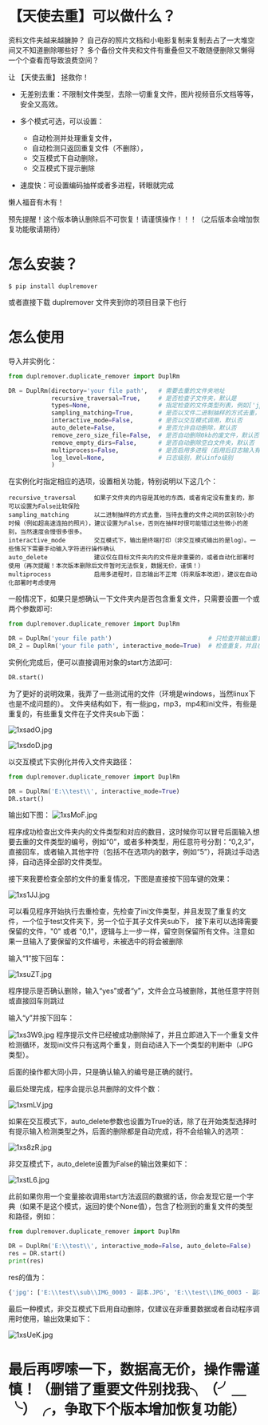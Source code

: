 【天使去重】可以做什么？
=======================
资料文件夹越来越臃肿？
自己存的照片文档和小电影复制来复制去占了一大堆空间又不知道删除哪些好？
多个备份文件夹和文件有重叠但又不敢随便删除又懒得一个个查看而导致浪费空间？

让 【天使去重】 拯救你！

 - 无差别去重：不限制文件类型，去除一切重复文件，图片视频音乐文档等等，安全又高效。

 - 多个模式可选，可以设置：
   - 自动检测并处理重复文件，
   - 自动检测只返回重复文件（不删除），
   - 交互模式下自动删除，
   - 交互模式下提示删除
   
 - 速度快：可设置编码抽样或者多进程，转眼就完成

懒人福音有木有！

预先提醒！这个版本确认删除后不可恢复！请谨慎操作！！！（之后版本会增加恢复功能敬请期待）

怎么安装？
=========
```linux shell
$ pip install duplremover
```
或者直接下载 duplremover 文件夹到你的项目目录下也行

怎么使用
=========

导入并实例化：
```python
from duplremover.duplicate_remover import DuplRm

DR = DuplRm(directory='your file path',   # 需要去重的文件夹地址
            recursive_traversal=True,     # 是否检查子文件夹，默认是
            types=None,                   # 指定检查的文件类型列表，例如['jpg', 'png']，默认为None，即检查所有类型
            sampling_matching=True,       # 是否以文件二进制抽样的方式去重，默认是
            interactive_mode=False,       # 是否以交互模式调用，默认否
            auto_delete=False,            # 是否允许自动删除，默认否
            remove_zero_size_file=False,  # 是否自动删除0kb的废文件，默认否
            remove_empty_dirs=False,      # 是否自动删除空白文件夹，默认否
            multiprocess=False,           # 是否启用多进程（启用后日志输入有影响），默认否
            log_level=None,               # 日志级别，默认info级别
            )
```
在实例化时指定相应的选项，设置相关功能，特别说明以下这几个：

    recursive_traversal     如果子文件夹的内容是其他的东西，或者肯定没有重复的，那可以设置为False比较保险
    sampling_matching       以二进制抽样的方式去重，当待去重的文件之间的区别较小的时候（例如超高速连拍的照片），建议设置为False，否则在抽样时很可能错过这些微小的差别，当然速度会慢很多很多。
    interactive_mode        交互模式下，输出是终端打印（非交互模式输出的是log）。一些情况下需要手动输入字符进行操作确认
    auto_delete             建议仅在目标文件夹内的文件是非重要的，或者自动化部署时使用（再次提醒！本次版本删除后文件暂时无法恢复，数据无价，谨慎！）
    multiprocess            启用多进程时，日志输出不正常（将来版本改进），建议在自动化部署时考虑使用

一般情况下，如果只是想确认一下文件夹内是否包含重复文件，只需要设置一个或两个参数即可:
```python
from duplremover.duplicate_remover import DuplRm

DR = DuplRm('your file path')                           # 只检查并输出重复文件，不进行任何操作
DR_2 = DuplRm('your file path', interactive_mode=True)  # 检查重复，并且在提示下输入操作字符完成操作
```
实例化完成后，便可以直接调用对象的start方法即可:
```python
DR.start()
```
为了更好的说明效果，我弄了一些测试用的文件（环境是windows，当然linux下也是不成问题的）。
文件夹结构如下，有一些jpg，mp3，mp4和ini文件，有些是重复的，有些重复文件在子文件夹sub下面：

![1xsadO.jpg](https://s2.ax1x.com/2020/02/15/1xsadO.jpg)

![1xsdoD.jpg](https://s2.ax1x.com/2020/02/15/1xsdoD.jpg)


以交互模式下实例化并传入文件夹路径：
```python
from duplremover.duplicate_remover import DuplRm

DR = DuplRm('E:\\test\\', interactive_mode=True)
DR.start()
```

输出如下图：
![1xsMoF.jpg](https://s2.ax1x.com/2020/02/15/1xsMoF.jpg)

程序成功检查出文件夹内的文件类型和对应的数目，这时候你可以冒号后面输入想要去重的文件类型的编号，例如“0”，或者多种类型，用任意符号分割：“0,2,3”，
直接回车，或者输入其他字符（包括不在选项内的数字，例如“5”），将跳过手动选择，自动选择全部的文件类型。

接下来我要检查全部的文件的重复情况，下图是直接按下回车键的效果：

![1xs1JJ.jpg](https://s2.ax1x.com/2020/02/15/1xs1JJ.jpg)

可以看见程序开始执行去重检查，先检查了ini文件类型，并且发现了重复的文件，一个位于test文件夹下，另一个位于其子文件夹sub下，
接下来可以选择需要保留的文件，"0" 或者 "0,1"，逻辑与上一步一样，留空则保留所有文件。注意如果一旦输入了要保留的文件编号，未被选中的将会被删除

输入“1”按下回车：

![1xsuZT.jpg](https://s2.ax1x.com/2020/02/15/1xsuZT.jpg)

程序提示是否确认删除，输入“yes”或者“y”，文件会立马被删除，其他任意字符则或直接回车则跳过

输入“y”并按下回车：

![1xs3W9.jpg](https://s2.ax1x.com/2020/02/15/1xs3W9.jpg)
程序提示文件已经被成功删除掉了，并且立即进入下一个重复文件检测循环，发现ini文件只有这两个重复，则自动进入下一个类型的判断中（JPG类型）。

后面的操作都大同小异，只是确认输入的编号是正确的就行。

最后处理完成，程序会提示总共删除的文件个数：

![1xsmLV.jpg](https://s2.ax1x.com/2020/02/15/1xsmLV.jpg)


如果在交互模式下，auto_delete参数也设置为True的话，除了在开始类型选择时有提示输入检测类型之外，后面的删除都是自动完成，将不会给输入的选项：

![1xs8zR.jpg](https://s2.ax1x.com/2020/02/15/1xs8zR.jpg)

非交互模式下，auto_delete设置为False的输出效果如下：

![1xstL6.jpg](https://s2.ax1x.com/2020/02/15/1xstL6.jpg)

此前如果你用一个变量接收调用start方法返回的数据的话，你会发现它是一个字典（如果不是这个模式，返回的使个None值），包含了检测到的重复文件的类型和路径，例如：
```python
from duplremover.duplicate_remover import DuplRm

DR = DuplRm('E:\\test\\', interactive_mode=False, auto_delete=False)
res = DR.start()
print(res)
```

res的值为：
```python
{'jpg': ['E:\\test\\sub\\IMG_0003 - 副本.JPG', 'E:\\test\\IMG_0003 - 副本.JPG', 'E:\\test\\sub\\IMG_0003.JPG', 'E:\\test\\IMG_0003.JPG'], 'mp3': ['E:\\test\\test_mp3_file_4.8Mb - 副本.mp3', 'E:\\test\\test_mp3_file_4.8Mb.mp3'], 'mp4': ['E:\\test\\test_mp4_file_20Mb - 副本.mp4', 'E:\\test\\test_mp4_file_20Mb.mp4']}
```

最后一种模式，非交互模式下启用自动删除，仅建议在非重要数据或者自动程序调用时使用，输出效果如下：

![1xsUeK.jpg](https://s2.ax1x.com/2020/02/15/1xsUeK.jpg)

最后再啰嗦一下，数据高无价，操作需谨慎！（删错了重要文件别找我╮（╯＿╰）╭，争取下个版本增加恢复功能）
====

